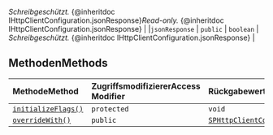 <span data-ttu-id="29107-p103">_Schreibgeschützt._ {@inheritdoc IHttpClientConfiguration.jsonResponse}</span><span class="sxs-lookup"><span data-stu-id="29107-p103">_Read-only._ {@inheritdoc IHttpClientConfiguration.jsonResponse}</span></span> |
|`jsonResponse`     | `public` | `boolean` | _Schreibgeschützt._ {@inheritdoc IHttpClientConfiguration.jsonResponse} |




## <a name="methods"></a><span data-ttu-id="29107-121">Methoden</span><span class="sxs-lookup"><span data-stu-id="29107-121">Methods</span></span>

| <span data-ttu-id="29107-122">Methode</span><span class="sxs-lookup"><span data-stu-id="29107-122">Method</span></span>       | <span data-ttu-id="29107-123">Zugriffsmodifizierer</span><span class="sxs-lookup"><span data-stu-id="29107-123">Access Modifier</span></span> | <span data-ttu-id="29107-124">Rückgabewerte</span><span class="sxs-lookup"><span data-stu-id="29107-124">Returns</span></span>  | <span data-ttu-id="29107-125">Beschreibung</span><span class="sxs-lookup"><span data-stu-id="29107-125">Description</span></span>|
|:-------------|:----|:-------|:-----------|
|[`initializeFlags()`](initializeflags-sphttpclientcommonconfiguration.md)     | `protected` | `void` |  |
|[`overrideWith()`](overridewith-sphttpclientcommonconfiguration.md)     | `public` | [`SPHttpClientCommonConfiguration`](../sp-http/sphttpclientcommonconfiguration.md) |  |





